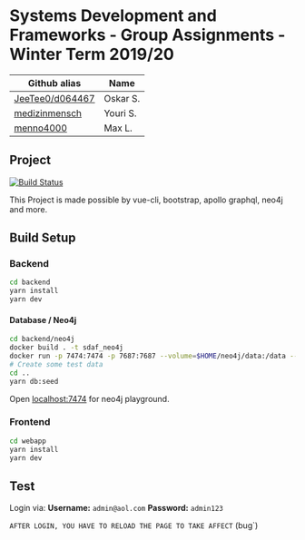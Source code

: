 # Systems Development and Frameworks - Group Assignments - Winter Term 2019/20

| Github alias                                       | Name     |
| -------------------------------------------------- | -------- |
| [JeeTee0/d064467](https://github.com/JeeTee0)      | Oskar S. |
| [medizinmensch](https://github.com/medizinmensch/) | Youri S. |
| [menno4000](https://github.com/menno4000)          | Max L.   |

## Project

[![Build Status](https://travis-ci.com/medizinmensch/Systems-Development-and-Frameworks.svg?branch=setup-travis)](https://travis-ci.com/medizinmensch/Systems-Development-and-Frameworks)

This Project is made possible by vue-cli, bootstrap, apollo graphql, neo4j and more.


## Build Setup

### Backend
```bash
cd backend
yarn install
yarn dev
```

#### Database / Neo4j
```bash
cd backend/neo4j
docker build . -t sdaf_neo4j
docker run -p 7474:7474 -p 7687:7687 --volume=$HOME/neo4j/data:/data --volume=$HOME/neo4j/logs:/logs --env=NEO4J_dbms_memory_pagecache_size=4G --env NEO4J_AUTH=neo4j/wordpass -d --name sdaf_neo4j sdaf_neo4j
# Create some test data
cd ..
yarn db:seed
```

Open [localhost:7474](http://localhost:7474/browser/) for neo4j playground.

### Frontend 
```bash
cd webapp
yarn install
yarn dev
```

## Test

Login via:
**Username:** `admin@aol.com`
**Password:** `admin123` 

`AFTER LOGIN, YOU HAVE TO RELOAD THE PAGE TO TAKE AFFECT` (bug`)


